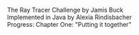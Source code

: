 The Ray Tracer Challenge by Jamis Buck \
Implemented in Java by Alexia Rindisbacher \
Progress: Chapter One: "Putting it together"